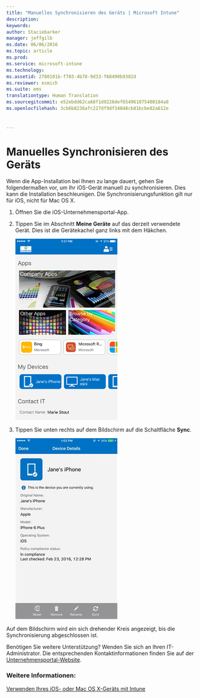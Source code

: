 ```yaml
---
title: "Manuelles Synchronisieren des Geräts | Microsoft Intune"
description: 
keywords: 
author: Staciebarker
manager: jeffgilb
ms.date: 06/06/2016
ms.topic: article
ms.prod: 
ms.service: microsoft-intune
ms.technology: 
ms.assetid: 2780101b-f703-4b78-9d33-f68490b9382d
ms.reviewer: esmich
ms.suite: ems
translationtype: Human Translation
ms.sourcegitcommit: e52ebdd62ca68f1d9226def654961075400184a8
ms.openlocfilehash: 3cb6b8236afc227df9df34848cb81bcbe82a612e


---
```



# Manuelles Synchronisieren des Geräts

Wenn die App-Installation bei Ihnen zu lange dauert, gehen Sie folgendermaßen vor, um Ihr iOS-Gerät manuell zu synchronisieren. Dies kann die Installation beschleunigen. Die Synchronisierungsfunktion gilt nur für iOS, nicht für Mac OS X.

1. Öffnen Sie die iOS-Unternehmensportal-App.

2. Tippen Sie im Abschnitt **Meine Geräte** auf das derzeit verwendete Gerät. Dies ist die Gerätekachel ganz links mit dem Häkchen.

    ![ios-sync-1-comp-portal-apps](./media/ios-sync-1-comp-portal-apps.png)

3.  Tippen Sie unten rechts auf dem Bildschirm auf die Schaltfläche **Sync**.

    ![ios-sync-2-sync-button](./media/ios-sync-2-sync-button.png)

Auf dem Bildschirm wird ein sich drehender Kreis angezeigt, bis die Synchronisierung abgeschlossen ist.

Benötigen Sie weitere Unterstützung? Wenden Sie sich an Ihren IT-Administrator. Die entsprechenden Kontaktinformationen finden Sie auf der [Unternehmensportal-Website](http://portal.manage.microsoft.com).

### Weitere Informationen:
[Verwenden Ihres iOS- oder Mac OS X-Geräts mit Intune](using-your-ios-or-mac-os-x-device-with-intune.md)


<!--HONumber=Jun16_HO4-->


